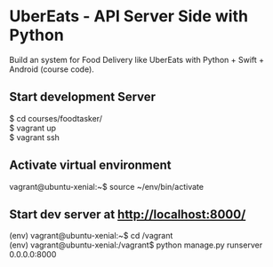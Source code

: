 # UberEats - API Server Side with Python

Build an system for Food Delivery like UberEats with Python + Swift + Android
(course code).

## Start development Server
$ cd courses/foodtasker/  
$ vagrant up  
$ vagrant ssh  

## Activate virtual environment
vagrant@ubuntu-xenial:~$ source ~/env/bin/activate

## Start dev server at [http://localhost:8000/](http://localhost:8000/)
(env) vagrant@ubuntu-xenial:~$ cd /vagrant  
(env) vagrant@ubuntu-xenial:/vagrant$ python manage.py runserver 0.0.0.0:8000

